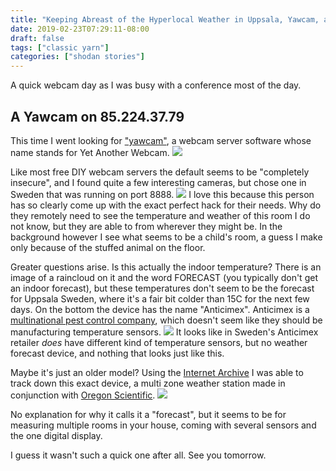```yaml
---
title: "Keeping Abreast of the Hyperlocal Weather in Uppsala, Yawcam, and Multinational Pest Control"
date: 2019-02-23T07:29:11-08:00
draft: false
tags: ["classic yarn"]
categories: ["shodan stories"]
---
```


A quick webcam day as I was busy with a conference most of the day.

## A Yawcam on 85.224.37.79
This time I went looking for ["yawcam"](https://www.yawcam.com/), a webcam server software whose name stands for Yet Another Webcam.
![](/images/100Days/Day51/yawcam.png)

Like most free DIY webcam servers the default seems to be "completely insecure", and I found quite a few interesting cameras, but chose one in Sweden that was running on port 8888.
![](/images/100Days/Day51/weather.png)
I love this because this person has so clearly come up with the exact perfect hack for their needs. Why do they remotely need to see the temperature and weather of this room I do not know, but they are able to from wherever they might be. In the background however I see what seems to be a child's room, a guess I make only because of the stuffed animal on the floor.

Greater questions arise. Is this actually the indoor temperature? There is an image of a raincloud on it and the word FORECAST (you typically don't get an indoor forecast), but these temperatures don't seem to be the forecast for Uppsala Sweden, where it's a fair bit colder than 15C for the next few days. On the bottom the device has the name "Anticimex". Anticimex is a [multinational pest control company](https://en.wikipedia.org/wiki/Anticimex), which doesn't seem like they should be manufacturing temperature sensors.
![](/images/100Days/Day51/thermostat.png)
It looks like in Sweden's Anticimex retailer _does_ have different kind of temperature sensors, but no weather forecast device, and nothing that looks just like this.

Maybe it's just an older model? Using the [Internet Archive](https://web.archive.org/web/20180105091953/https://shop.anticimex.com/vatten-och-fukt/digitalfuktmatare) I was able to track down this exact device, a multi zone weather station made in conjunction with [Oregon Scientific](https://store.oregonscientific.com/us/).
![](/images/100Days/Day51/older.png)


No explanation for why it calls it a "forecast", but it seems to be for measuring multiple rooms in your house, coming with several sensors and the one digital display.

I guess it wasn't such a quick one after all. See you tomorrow.
